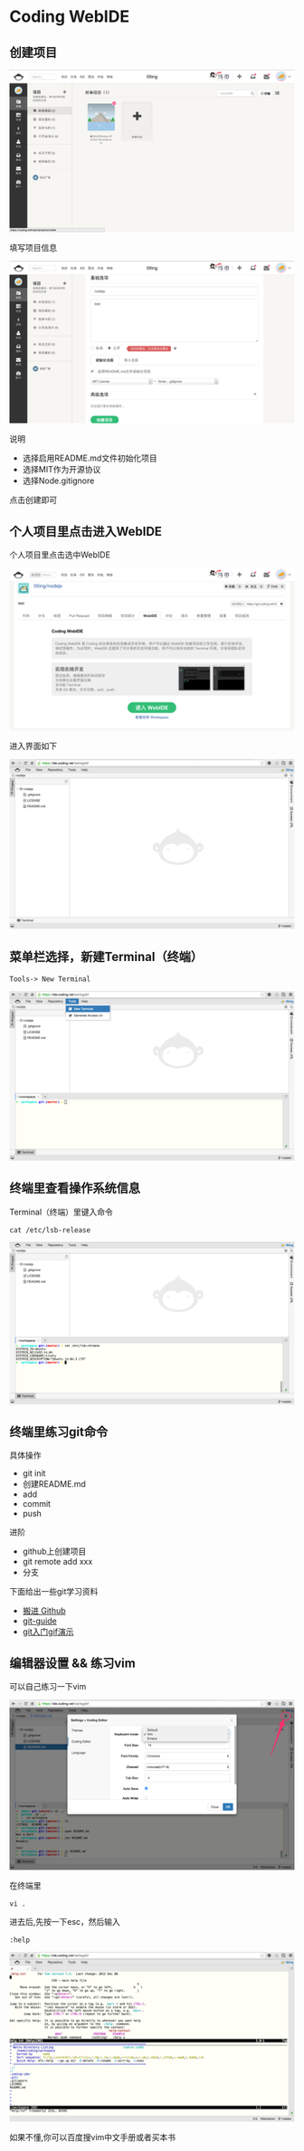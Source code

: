 # Coding WebIDE

## 创建项目

![](1.png)

填写项目信息

![](2.png)

说明

- 选择启用README.md文件初始化项目
- 选择MIT作为开源协议
- 选择Node.gitignore

点击创建即可


## 个人项目里点击进入WebIDE

个人项目里点击选中WebIDE

![](3.png)

进入界面如下

![](4.png)

## 菜单栏选择，新建Terminal（终端）

```
Tools-> New Terminal
```

![](5.png)

## 终端里查看操作系统信息

Terminal（终端）里键入命令

```
cat /etc/lsb-release
```

![](6.png)

## 终端里练习git命令

具体操作

- git init
- 创建README.md
- add
- commit
- push

进阶

- github上创建项目
- git remote add xxx
- 分支

下面给出一些git学习资料

- [搬进 Github](http://gitbeijing.com/)
- [git-guide](http://www.bootcss.com/p/git-guide/)
- [git入门gif演示](https://git.oschina.net/wzw/git-quick-start)

## 编辑器设置 && 练习vim

可以自己练习一下vim

![](7.png)

在终端里

```
vi .
```

进去后,先按一下esc，然后输入

```
:help
```

![](8.png)

如果不懂,你可以百度搜vim中文手册或者买本书


